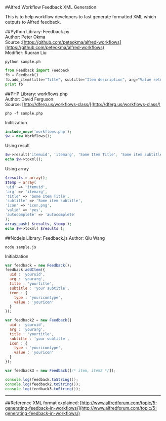 #Alfred Workflow Feedback XML Generation

This is to help workflow developers to fast generate formatted XML which outputs to Alfred feedback.

##Python
Library: Feedback.py  
Author: Peter Okma  
Source :[https://github.com/peteokma/alfred-workflows](https://github.com/peteokma/alfred-workflows)  
Modifier: Ruoran Liu

`python sample.ph`

```python
from Feedback import Feedback
fb = Feedback()
fb.add_item(title="Title", subtitle="Item description", arg="Value return to workflow", valud="yes", autocomplete="Description", icon="public.jpeg", filetype="file", icontype="filetype")
print fb
```

##PHP
Library: workflows.php  
Author: David Ferguson  
Source: [http://dferg.us/workflows-class/](http://dferg.us/workflows-class/)

`php -f sample.php`

Initilization  
```php
include_once('workflows.php');
$w = new Workflows();
```
Using result
```php
$w->result('itemuid', 'itemarg', 'Some Item Title', 'Some item subtitle', 'icon.png', 'yes', 'autocomplete');
echo $w->toxml();
```

Using array
```php
$results = array();
$temp = array(
'uid' => 'itemuid',
'arg' => 'itemarg',
'title' => 'Some Item Title',
'subtitle' => 'Some item subtitle',
'icon' => 'icon.png',
'valid' => 'yes',
'autocomplete' => 'autocomplete'
);
array_push( $results, $temp );
echo $w->toxml( $results );
```

##Nodejs
Library: Feedback.js
Author: Qiu Wang

`node sample.js`

Initialzation
```javascript
var feedback = new Feedback();
feedback.addItem({ 
  uid : 'youruid', 
  arg : 'yourarg', 
  title : 'yourtitle',
  subtitle : 'your subtitle',
  icon : {
    type : 'youricontype',
    value : 'youricon'
  }
});

var feedback2 = new Feedback({ 
  uid : 'youruid', 
  arg : 'yourarg', 
  title : 'yourtitle',
  subtitle : 'your subtitle',
  icon : {
    type : 'youricontype',
    value : 'youricon'
  }
});

var feedback3 = new Feedback([/* item, item2 */]);

console.log(feedback.toString());
console.log(feedback2.toString());
console.log(feedback3.toString());
```

---
##Reference
XML format explained: [http://www.alfredforum.com/topic/5-generating-feedback-in-workflows/](http://www.alfredforum.com/topic/5-generating-feedback-in-workflows/)